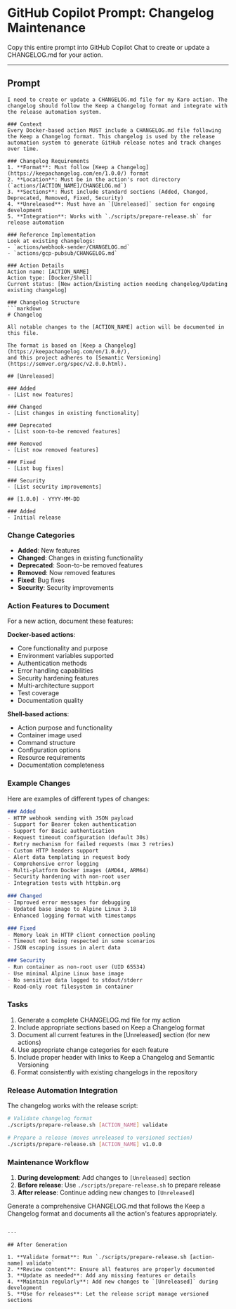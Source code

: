 # GitHub Copilot Prompt: Changelog Maintenance

Copy this entire prompt into GitHub Copilot Chat to create or update a CHANGELOG.md for your action.

---

## Prompt

```
I need to create or update a CHANGELOG.md file for my Karo action. The changelog should follow the Keep a Changelog format and integrate with the release automation system.

### Context
Every Docker-based action MUST include a CHANGELOG.md file following the Keep a Changelog format. This changelog is used by the release automation system to generate GitHub release notes and track changes over time.

### Changelog Requirements
1. **Format**: Must follow [Keep a Changelog](https://keepachangelog.com/en/1.0.0/) format
2. **Location**: Must be in the action's root directory (`actions/[ACTION_NAME]/CHANGELOG.md`)
3. **Sections**: Must include standard sections (Added, Changed, Deprecated, Removed, Fixed, Security)
4. **Unreleased**: Must have an `[Unreleased]` section for ongoing development
5. **Integration**: Works with `./scripts/prepare-release.sh` for release automation

### Reference Implementation
Look at existing changelogs:
- `actions/webhook-sender/CHANGELOG.md`
- `actions/gcp-pubsub/CHANGELOG.md`

### Action Details
Action name: [ACTION_NAME]
Action type: [Docker/Shell]
Current status: [New action/Existing action needing changelog/Updating existing changelog]

### Changelog Structure
```markdown
# Changelog

All notable changes to the [ACTION_NAME] action will be documented in this file.

The format is based on [Keep a Changelog](https://keepachangelog.com/en/1.0.0/),
and this project adheres to [Semantic Versioning](https://semver.org/spec/v2.0.0.html).

## [Unreleased]

### Added
- [List new features]

### Changed
- [List changes in existing functionality]

### Deprecated
- [List soon-to-be removed features]

### Removed
- [List now removed features]

### Fixed
- [List bug fixes]

### Security
- [List security improvements]

## [1.0.0] - YYYY-MM-DD

### Added
- Initial release
```

### Change Categories
- **Added**: New features
- **Changed**: Changes in existing functionality
- **Deprecated**: Soon-to-be removed features
- **Removed**: Now removed features
- **Fixed**: Bug fixes
- **Security**: Security improvements

### Action Features to Document
For a new action, document these features:

**Docker-based actions**:
- Core functionality and purpose
- Environment variables supported
- Authentication methods
- Error handling capabilities
- Security hardening features
- Multi-architecture support
- Test coverage
- Documentation quality

**Shell-based actions**:
- Action purpose and functionality
- Container image used
- Command structure
- Configuration options
- Resource requirements
- Documentation completeness

### Example Changes
Here are examples of different types of changes:

```markdown
### Added
- HTTP webhook sending with JSON payload
- Support for Bearer token authentication
- Support for Basic authentication
- Request timeout configuration (default 30s)
- Retry mechanism for failed requests (max 3 retries)
- Custom HTTP headers support
- Alert data templating in request body
- Comprehensive error logging
- Multi-platform Docker images (AMD64, ARM64)
- Security hardening with non-root user
- Integration tests with httpbin.org

### Changed
- Improved error messages for debugging
- Updated base image to Alpine Linux 3.18
- Enhanced logging format with timestamps

### Fixed
- Memory leak in HTTP client connection pooling
- Timeout not being respected in some scenarios
- JSON escaping issues in alert data

### Security
- Run container as non-root user (UID 65534)
- Use minimal Alpine Linux base image
- No sensitive data logged to stdout/stderr
- Read-only root filesystem in container
```

### Tasks
1. Generate a complete CHANGELOG.md file for my action
2. Include appropriate sections based on Keep a Changelog format
3. Document all current features in the [Unreleased] section (for new actions)
4. Use appropriate change categories for each feature
5. Include proper header with links to Keep a Changelog and Semantic Versioning
6. Format consistently with existing changelogs in the repository

### Release Automation Integration
The changelog works with the release script:
```bash
# Validate changelog format
./scripts/prepare-release.sh [ACTION_NAME] validate

# Prepare a release (moves unreleased to versioned section)
./scripts/prepare-release.sh [ACTION_NAME] v1.0.0
```

### Maintenance Workflow
1. **During development**: Add changes to `[Unreleased]` section
2. **Before release**: Use `./scripts/prepare-release.sh` to prepare release
3. **After release**: Continue adding new changes to `[Unreleased]`

Generate a comprehensive CHANGELOG.md that follows the Keep a Changelog format and documents all the action's features appropriately.
```

---

## After Generation

1. **Validate format**: Run `./scripts/prepare-release.sh [action-name] validate`
2. **Review content**: Ensure all features are properly documented
3. **Update as needed**: Add any missing features or details
4. **Maintain regularly**: Add new changes to `[Unreleased]` during development
5. **Use for releases**: Let the release script manage versioned sections
